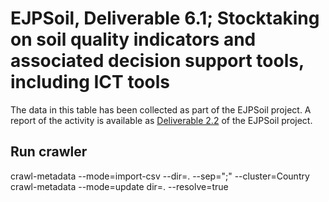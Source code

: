 # EJPSoil, Deliverable 6.1; Stocktaking on soil quality indicators and associated decision support tools, including ICT tools

The data in this table has been collected as part of the EJPSoil project. A report of the activity is available as [Deliverable 2.2](https://ejpsoil.eu/fileadmin/projects/ejpsoil/WP2/Deliverable_2.2_Stocktaking_on_soil_quality_indicators_and_associated_decision_support_tools__including_ICT_tools.pdf) of the EJPSoil project.

## Run crawler

crawl-metadata --mode=import-csv --dir=. --sep=";" --cluster=Country
crawl-metadata --mode=update dir=. --resolve=true